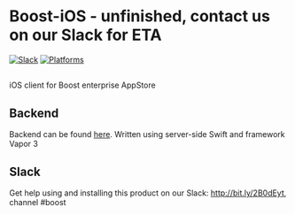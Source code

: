 # Boost-iOS - unfinished, contact us on our Slack for ETA

[![Slack](https://img.shields.io/badge/join-slack-745EAF.svg?style=flat)](http://bit.ly/2B0dEyt)
[![Platforms](https://img.shields.io/badge/platforms-macOS%2010.13%20|%20Ubuntu%2016.04%20LTS-ff0000.svg?style=flat)](http://cocoapods.org/pods/FASwift)

## 

iOS client for Boost enterprise AppStore

## Backend

Backend can be found [here](https://github.com/manGoweb/Boost-iOS). Written using server-side Swift and framework Vapor 3

## Slack

Get help using and installing this product on our Slack: http://bit.ly/2B0dEyt, channel #boost
